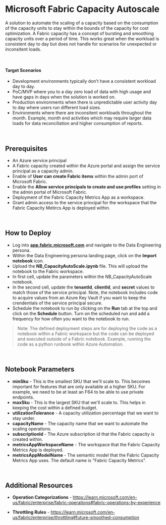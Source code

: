 # Microsoft Fabric Capacity Autoscale

A solution to automate the scaling of a capacity based on the consumption of the capacity units to stay within the bounds of the capacity for cost optimization. A Fabric capacity has a concept of bursting and smoothing capacity units over a period of time. This works great when the workload is consistent day to day but does not handle for scenarios for unexpected or inconsitent loads. 

<br>

#### Target Scenarios
- Development environments typically don’t have a consistent workload day to day.
- PoC/MVP where you to a day zero load of data with high usage and have gaps in days when the solution is worked on.
- Production environments when there is unpredictable user activity day to day where users run different load sizes.
- Environments where there are inconsitent workloads throughout the month. Example, month end activities which may require larger data loads for data reconciliation and higher consumption of reports.

<br>

## Prerequisites
- An Azure service principal
- A Fabric capacity created within the Azure portal and assign the service principal as a capacity admin.
- Enable of **User can create Fabric items** within the admin port of Microsoft Fabric.
- Enable the **Allow service principals to create and use profiles** setting in the admin portal of Microsoft Fabric.
- Deployment of the Fabric Capacity Metrics App as a workspace.
- Grant admin access to the service principal for the workspace that the Fabric Capacity Metircs App is deployed within.

<br>

## How to Deploy
- Log into **[app.fabric.microsoft.com](https://app.fabric.microsoft.com/home?experience=data-engineering)** and navigate to the Data Engineering persona.
- Within the Data Engineering persona landing page, click on the **Import notebook** icon.
- Upload the **NB_CapacityAutoScale.ipynb** file. This will upload the notebook to the Fabric workspace.
- In first cell, update the parameters within the NB_CapacityAutoScale notebook.
- In the second cell, update the **tenantId**, **clientId**, and **secret** values to match those of the service principal. Note, the notebook includes code to acquire values from an Azure Key Vault if you want to keep the crendentials of the service principal secure.
- Schedule the notebook to run by clicking on the **Run** tab at the top and click on the **Schedule** button. Turn on the scheduled run and add a frequency for how often you want to the notebook to run. 
> Note: The defined deployment steps are for deploying the code as a notebook within a Fabric workspace but the code can be deployed and executed outside of a Fabric notebook. Example, running the code as a python runbook within Azure Automation.

<br>

## Notebook Parameters
- **minSku** - This is the smallest SKU that we'll scale to. This becomes important for features that are only available at a higher SKU. For example, we need to be at least an F64 to be able to use private endpoints.
- **maxSku** - This is the largest SKU that we'll scale to. This helps in keeping the cost within a defined budget.
- **utilizationTolerance** - A capacity utilization percentage that we want to stay under.
- **capacityName** - The capacity name that we want to automate the scaling operations.
- **subscriptionId** - The Azure subscription id that the Fabric capacity is created within.
- **metricsAppWorkspaceName** - The workspace that the Fabric Capacity Metrics App is deployed.
- **metricsAppModelName** - The semantic model that the Fabric Capacity Metrics App uses. The default name is "Fabric Capacity Metrics".

<br>

## Additional Resources
- **Operation Categorizations** - https://learn.microsoft.com/en-us/fabric/enterprise/fabric-operations#fabric-operations-by-experience

- **Throttling Rules** - https://learn.microsoft.com/en-us/fabric/enterprise/throttling#future-smoothed-consumption  

